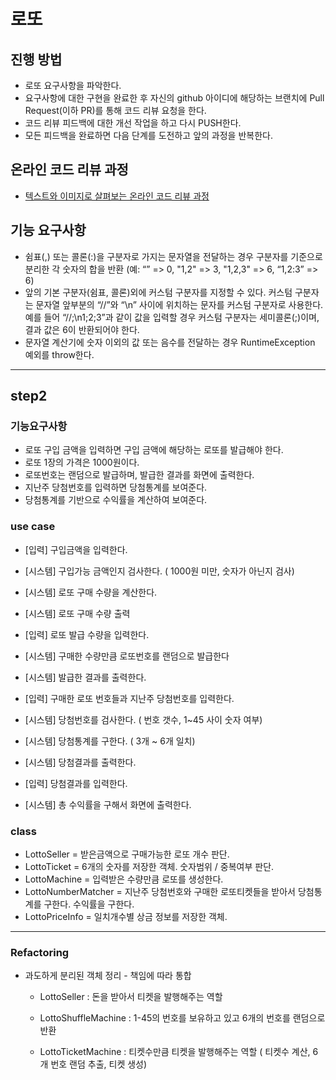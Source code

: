 # 로또
## 진행 방법
* 로또 요구사항을 파악한다.
* 요구사항에 대한 구현을 완료한 후 자신의 github 아이디에 해당하는 브랜치에 Pull Request(이하 PR)를 통해 코드 리뷰 요청을 한다.
* 코드 리뷰 피드백에 대한 개선 작업을 하고 다시 PUSH한다.
* 모든 피드백을 완료하면 다음 단계를 도전하고 앞의 과정을 반복한다.

## 온라인 코드 리뷰 과정
* [텍스트와 이미지로 살펴보는 온라인 코드 리뷰 과정](https://github.com/next-step/nextstep-docs/tree/master/codereview)

## 기능 요구사항
* 쉼표(,) 또는 콜론(:)을 구분자로 가지는 문자열을 전달하는 경우 구분자를 기준으로 분리한 각 숫자의 합을 반환 (예: “” => 0, "1,2" => 3, "1,2,3" => 6, “1,2:3” => 6)
* 앞의 기본 구분자(쉼표, 콜론)외에 커스텀 구분자를 지정할 수 있다. 커스텀 구분자는 문자열 앞부분의 “//”와 “\n” 사이에 위치하는 문자를 커스텀 구분자로 사용한다. 예를 들어 “//;\n1;2;3”과 같이 값을 입력할 경우 커스텀 구분자는 세미콜론(;)이며, 결과 값은 6이 반환되어야 한다.
* 문자열 계산기에 숫자 이외의 값 또는 음수를 전달하는 경우 RuntimeException 예외를 throw한다.

---
## step2

### 기능요구사항
* 로또 구입 금액을 입력하면 구입 금액에 해당하는 로또를 발급해야 한다.
* 로또 1장의 가격은 1000원이다.
* 로또번호는 랜덤으로 발급하며, 발급한 결과를 화면에 출력한다.
* 지난주 당첨번호를 입력하면 당첨통계를 보여준다.
* 당첨통계를 기반으로 수익률을 계산하여 보여준다.


### use case
* [입력] 구입금액을 입력한다.
* [시스템] 구입가능 금액인지 검사한다. ( 1000원 미만, 숫자가 아닌지 검사)
* [시스템] 로또 구매 수량을 계산한다.
* [시스템] 로또 구매 수량 출력

* [입력] 로또 발급 수량을 입력한다.
* [시스템] 구매한 수량만큼 로또번호를 랜덤으로 발급한다
* [시스템] 발급한 결과를 출력한다.

* [입력] 구매한 로또 번호들과 지난주 당첨번호를 입력한다.
* [시스템] 당첨번호를 검사한다. ( 번호 갯수, 1~45 사이 숫자 여부)
* [시스템] 당첨통계를 구한다. ( 3개 ~ 6개 일치)
* [시스템] 당첨결과를 출력한다.

* [입력] 당첨결과를 입력한다.
* [시스템] 총 수익률을 구해서 화면에 출력한다.

### class
* LottoSeller = 받은금액으로 구매가능한 로또 개수 판단.
* LottoTicket = 6개의 숫자를 저장한 객체. 숫자범위 / 중복여부 판단.
* LottoMachine = 입력받은 수량만큼 로또를 생성한다.
* LottoNumberMatcher = 지난주 당첨번호와 구매한 로또티켓들을 받아서 당첨통계를 구한다. 수익률을 구한다.
* LottoPriceInfo = 일치개수별 상금 정보를 저장한 객체.

---
### Refactoring
* 과도하게 분리된 객체 정리 - 책임에 따라 통합
  * LottoSeller : 돈을 받아서 티켓을 발행해주는 역할
  * LottoShuffleMachine : 1-45의 번호를 보유하고 있고 6개의 번호를 랜덤으로 반환
  
  * LottoTicketMachine : 티켓수만큼 티켓을 발행해주는 역할 ( 티켓수 계산, 6개 번호 랜덤 추출, 티켓 생성)

